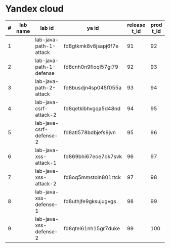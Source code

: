 # Yandex cloud

| #  | lab name                | lab id                       | ya id                | release t_id | prod t_id |
|----|-------------------------|------------------------------|----------------------|--------------|-----------|
| 1  |                         | lab-java-path-1-attack       | fd8gtkmk8v8jsapj6f7e | 91           | 92        |
| 2  |                         | lab-java-path-1-defense      | fd8cnh0n9floql57gi79 | 92           | 93        |
| 3  | 	                       | lab-java-path-2-attack       | fd8busdjn4sp045f055a | 93           | 94        |
| 4  |                         | lab-java-csrf-attack-2       | fd8qetklbhvgqa5d48nd | 94           | 95        |
| 5  |                         | lab-java-csrf-defense-2      | fd8atl578bdbjefs9jvn | 95           | 96        |
| 6  |                         | lab-java-xss-attack-1        | fd869bhi67eoe7ok7svk | 96           | 97        |
| 7  |                         | lab-java-xss-attack-2        | fd8oq5mmstoln801rtck | 97           | 98        |
| 8  |                         | lab-java-xss-defense-1       | fd8uthjfe9gksujugvgs | 98           | 99        |
| 9  |                         | lab-java-xss-defense-2       | fd8qtel61nh15gr7duke | 99           | 100       |
